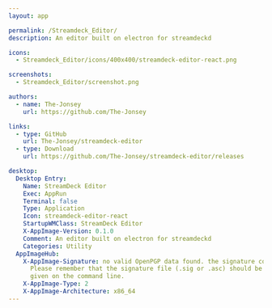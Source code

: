 ```yaml
---
layout: app

permalink: /Streamdeck_Editor/
description: An editor built on electron for streamdeckd

icons:
  - Streamdeck_Editor/icons/400x400/streamdeck-editor-react.png

screenshots:
  - Streamdeck_Editor/screenshot.png

authors:
  - name: The-Jonsey
    url: https://github.com/The-Jonsey

links:
  - type: GitHub
    url: The-Jonsey/streamdeck-editor
  - type: Download
    url: https://github.com/The-Jonsey/streamdeck-editor/releases

desktop:
  Desktop Entry:
    Name: StreamDeck Editor
    Exec: AppRun
    Terminal: false
    Type: Application
    Icon: streamdeck-editor-react
    StartupWMClass: StreamDeck Editor
    X-AppImage-Version: 0.1.0
    Comment: An editor built on electron for streamdeckd
    Categories: Utility
  AppImageHub:
    X-AppImage-Signature: no valid OpenPGP data found. the signature could not be verified.
      Please remember that the signature file (.sig or .asc) should be the first file
      given on the command line.
    X-AppImage-Type: 2
    X-AppImage-Architecture: x86_64
---
```

